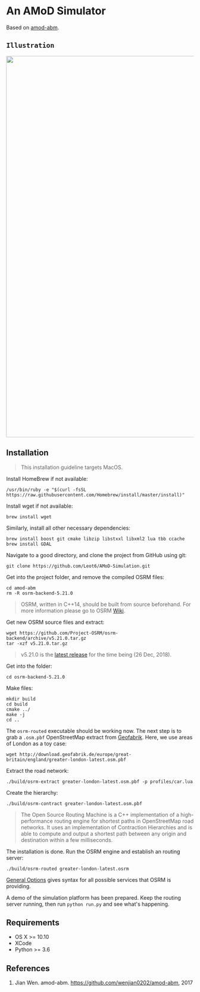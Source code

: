# An AMoD Simulator
Based on [amod-abm](https://github.com/wenjian0202/amod-abm).

## `Illustration`

<img src="https://github.com/Leot6/AMoD/blob/master/demo.gif" width="1024">


## Installation 

> This installation guideline targets MacOS.

Install HomeBrew if not available:
```
/usr/bin/ruby -e "$(curl -fsSL https://raw.githubusercontent.com/Homebrew/install/master/install)"
```
Install wget if not available:
```
brew install wget
```
Similarly, install all other necessary dependencies:
```
brew install boost git cmake libzip libstxxl libxml2 lua tbb ccache
brew install GDAL
```
Navigate to a good directory, and clone the project from GitHub using git:
```
git clone https://github.com/Leot6/AMoD-Simulation.git
```

Get into the project folder, and remove the compiled OSRM files:
```
cd amod-abm
rm -R osrm-backend-5.21.0
```

> OSRM, written in C++14, should be built from source beforehand. For more information please go to OSRM [Wiki](https://github.com/Project-OSRM/osrm-backend#open-source-routing-machine). 

Get new OSRM source files and extract:
```
wget https://github.com/Project-OSRM/osrm-backend/archive/v5.21.0.tar.gz
tar -xzf v5.21.0.tar.gz
```
> v5.21.0 is the [latest release](https://github.com/Project-OSRM/osrm-backend/releases) for the time being (26 Dec, 2018).

Get into the folder:
```
cd osrm-backend-5.21.0
```
Make files:
```
mkdir build
cd build
cmake ../
make -j
cd ..
```
The `osrm-routed` executable should be working now. The next step is to grab a `.osm.pbf` OpenStreetMap extract from [Geofabrik](http://download.geofabrik.de/index.html). Here, we use areas of London as a toy case:
```
wget http://download.geofabrik.de/europe/great-britain/england/greater-london-latest.osm.pbf
```
Extract the road network:
```
./build/osrm-extract greater-london-latest.osm.pbf -p profiles/car.lua
```
Create the hierarchy:
```
./build/osrm-contract greater-london-latest.osm.pbf  
```
> The Open Source Routing Machine is a C++ implementation of a high-performance routing engine for shortest paths in OpenStreetMap road networks. It uses an implementation of Contraction Hierarchies and is able to compute and output a shortest path between any origin and destination within a few milliseconds.

The installation is done. Run the OSRM engine and establish an routing server:
```
./build/osrm-routed greater-london-latest.osrm
```
[General Options](https://github.com/Project-OSRM/osrm-backend/blob/master/docs/http.md) gives syntax for all possible services that OSRM is providing. 

A demo of the simulation platform has been prepared. Keep the routing server running, then run `python run.py` and see what's happening. 

## Requirements

- OS X >= 10.10
- XCode
- Python >= 3.6



## References

1. Jian Wen. amod-abm. https://github.com/wenjian0202/amod-abm, 2017


